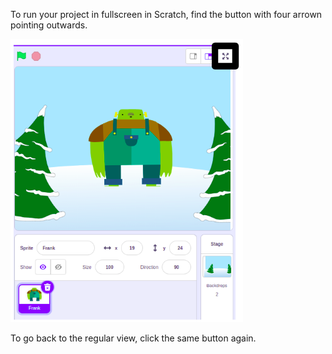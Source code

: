 To run your project in fullscreen in Scratch, find the button with four arrown pointing outwards.

![A sprite with fullscreen button highlighted above the sprite towards the right corner](images/fullscreen_frank.png)

To go back to the regular view, click the same button again.
